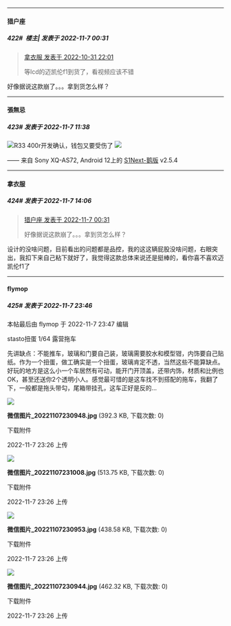 

*****

####  猎户座  
##### 422#         楼主| 发表于 2022-11-7 00:31

<blockquote><a href="httphttps://bbs.saraba1st.com/2b/forum.php?mod=redirect&amp;goto=findpost&amp;pid=58213021&amp;ptid=2086516" target="_blank">拿衣服 发表于 2022-10-31 22:01</a>

等lcd的迈凯伦f1到货了，看视频应该不错</blockquote>
好像据说这款崩了。。。拿到货怎么样？



*****

####  張無忌  
##### 423#       发表于 2022-11-7 11:38

<img src="https://static.saraba1st.com/image/smiley/face2017/039.png" referrerpolicy="no-referrer">R33 400r开发确认，钱包又要受伤了
<img src="https://p.sda1.dev/8/279d206e55e3102a2b8168b8ffa85881/CMP_20221107113644175.jpg" referrerpolicy="no-referrer">

—— 来自 Sony XQ-AS72, Android 12上的 [S1Next-鹅版](https://github.com/ykrank/S1-Next/releases) v2.5.4



*****

####  拿衣服  
##### 424#       发表于 2022-11-7 14:06

<blockquote><a href="httphttps://bbs.saraba1st.com/2b/forum.php?mod=redirect&amp;goto=findpost&amp;pid=58310964&amp;ptid=2086516" target="_blank">猎户座 发表于 2022-11-7 00:31</a>

好像据说这款崩了。。。拿到货怎么样？</blockquote>
设计的没啥问题，目前看出的问题都是品控，我的这这辆屁股没啥问题，右眼突出，我扣下来自己粘下就好了，我觉得这款总体来说还是挺棒的，看你喜不喜欢迈凯伦f1了



*****

####  flymop  
##### 425#       发表于 2022-11-7 23:46

 本帖最后由 flymop 于 2022-11-7 23:47 编辑 

stasto扭蛋 1/64 露营拖车

先讲缺点：不能推车，玻璃和门要自己装，玻璃需要胶水和模型钳，内饰要自己贴纸。作为一个扭蛋，做工确实是一个扭蛋，玻璃肯定不透，当然这些不能算缺点。好玩的地方是这么小一个车居然有可动，能开门开顶盖，还带内饰，材质和比例也OK，甚至还送你2个透明小人。感觉最可惜的是这车找不到搭配的拖车，我翻了下，一般都是拖头带勾，尾箱带挂孔，这车正好是反的...

<img src="https://img.saraba1st.com/forum/202211/07/232651xk1q91a01k1hasb5.jpg" referrerpolicy="no-referrer">

<strong>微信图片_20221107230948.jpg</strong> (392.3 KB, 下载次数: 0)

下载附件

2022-11-7 23:26 上传

<img src="https://img.saraba1st.com/forum/202211/07/232652o4iimknbssizkipb.jpg" referrerpolicy="no-referrer">

<strong>微信图片_20221107231008.jpg</strong> (513.75 KB, 下载次数: 0)

下载附件

2022-11-7 23:26 上传

<img src="https://img.saraba1st.com/forum/202211/07/232651he9glhgb26rd9gdo.jpg" referrerpolicy="no-referrer">

<strong>微信图片_20221107230953.jpg</strong> (438.58 KB, 下载次数: 0)

下载附件

2022-11-7 23:26 上传

<img src="https://img.saraba1st.com/forum/202211/07/232650uyezijw1yeyw8cx8.jpg" referrerpolicy="no-referrer">

<strong>微信图片_20221107230944.jpg</strong> (462.32 KB, 下载次数: 0)

下载附件

2022-11-7 23:26 上传

